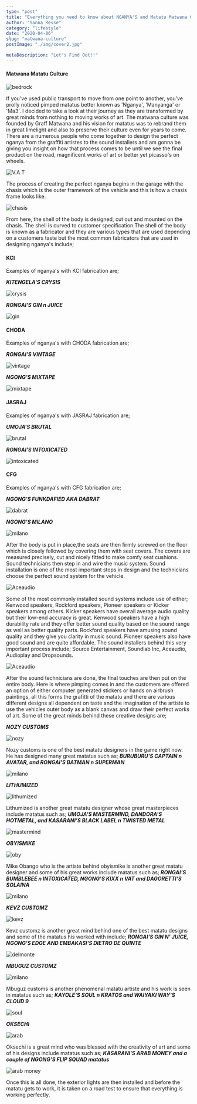```yaml
---
type: "post"
title: "Everything you need to know about NGANYA'S and Matatu Matwana Culture"
author: "Yanna Resse"
category: "lifestyle"
date: "2020-04-06"
slug: "matwana-culture"
postImage: "./img/cover2.jpg"

metaDescription: "Let's Find Out!!"
---
```


#### Matwana Matatu Culture

![bedrock](./img/bedrock.jpg)

If you've used public transport to move from one point to another, you've prolly noticed pimped matatus better known as 'Nganya', 'Manyanga' or 'Ma3'. I decided to take a look at their journey as they are transformed by great minds from nothing to moving works of art. The matwana culture was founded by Graff Matwana and his vision for matatus was to rebrand them in great limelight and also to preserve their culture even for years to come. There are a numerous people who come together to design the perfect nganya from the graffiti artistes to the sound installers and am gonna be giving you insight on how that process comes to be until we see the final product on the road, magnificent works of art or better yet picasso's on wheels.

![V.A.T](./img/vat.jpg)

The process of creating the perfect nganya begins in the garage with the chasis which is the outer framework of the vehicle and this is how a chasis frame looks like.

![chasis](./img/body.jpg)

From here, the shell of the body is designed, cut out and mounted on the chasis. The shell is curved to customer specification.The shell of the body is known as a fabricator and they are various types that are used depending on a customers taste but the most common fabricators that are used in designing nganya's include;

#### KCI

Examples of nganya's with KCI fabrication are;

_**KITENGELA'S CRYSIS**_

![crysis](./img/crysis.jpg)

_**RONGAI'S GIN n JUICE**_

![gin](./img/gin.jpg)

#### CHODA

Examples of nganya's with CHODA fabrication are;

_**RONGAI'S VINTAGE**_

![vintage](./img/vintage.jpg)

_**NGONG'S MIXTAPE**_

![mixtape](./img/mixtape.jpg)

#### JASRAJ

Examples of nganya's with JASRAJ fabrication are;

_**UMOJA'S BRUTAL**_

![brutal](./img/brutal.jpg)

_**RONGAI'S INTOXICATED**_

![intoxicated](./img/intoxicated.jpg)

#### CFG

Examples of nganya's with CFG fabrication are;

_**NGONG'S FUNKDAFIED AKA DABRAT**_

![dabrat](./img/dabrat.jpg)

_**NGONG'S MILANO**_

![milano](./img/milano.jpg)

After the body is put in place,the seats are then firmly screwed on the floor which is closely followed by covering them with seat covers. The covers are measured precisely, cut and nicely fitted to make comfy seat cushions. Sound technicians then step in and wire the music system. Sound installation is one of the most important steps in design and the technicians choose the perfect sound system for the vehicle.

![Aceaudio](./img/ace2.jpg)

Some of the most commonly installed sound systems include use of either; Kenwood speakers, Rockford speakers, Pioneer speakers or Kicker speakers among others. Kicker speakers have overall average audio quality but their low-end accuracy is great. Kenwood speakers have a high durability rate and they offer better sound quality based on the sound range as well as better quality parts. Rockford speakers have amusing sound quality and they give you clarity in music sound. Pioneer speakers also have good sound and are quite affordable. The sound installers behind this very important process include; Source Entertainment, Soundlab Inc, Aceaudio, Audioplay and Dropsounds.

![Aceaudio](./img/kickers.jpg)

After the sound technicians are done, the final touches are then put on the entire body. Here is where pimping comes in and the customers are offered an option of either computer generated stickers or hands on airbrush paintings, all this forms the grafitti of the matatu and there are various different designs all dependent on taste and the imagination of the artiste to use the vehicles outer body as a blank canvas and draw their perfect works of art. Some of the great minds behind these creative designs are;

_**NOZY CUSTOMS**_

![nozy](./img/nozy.jpg)

Nozy customs is one of the best matatu designers in the game right now. He has designed many great matatus such as; _**BURUBURU'S CAPTAIN n AVATAR, and RONGAI'S BATMAN n SUPERMAN**_

![milano](./img/captain.jpg)

_**LITHUMIZED**_

![lithumized](./img/lithumized.jpg)

Lithumized is another great matatu designer whose great masterpieces include matatus such as;
_**UMOJA'S MASTERMIND, DANDORA'S HOTMETAL, and KASARANI'S BLACK LABEL n TWISTED METAL**_

![mastermind](./img/mm3.jpg)

_**OBYISMIKE**_

![oby](./img/oby.jpg)

Mike Obango who is the artiste behind obyismike is another great matatu designer and some of his great works include matatus such as;
_**RONGAI'S BUMBLEBEE n INTOXICATED, NGONG'S KIXX n VAT and DAGORETTI'S SOLAINA**_

![milano](./img/bb2.jpg)

_**KEVZ CUSTOMZ**_

![kevz](./img/kevz.jpg)

Kevz customz is another great mind behind one of the best matatu designs and some of the matatus his worked with include;
_**RONGAI'S GIN N' JUICE, NGONG'S EDGE AND EMBAKASI'S DIETRO DE QUINTE**_

![delmonte](./img/delmonte.jpg)

_**MBUGUZ CUSTOMZ**_

![milano](./img/mbuguz.jpg)

Mbuguz customs is another phenomenal matatu artiste and his work is seen in matatus such as;
_**KAYOLE'S SOUL n KRATOS and WAIYAKI WAY'S CLOUD 9**_

![soul](./img/soul.jpg)

_**OKSECHI**_

![arab](./img/arab.jpg)

Oksechi is a great mind who was blessed with the creativity of art and some of his designs include matatus such as;
_**KASARANI'S ARAB MONEY and a couple of NGONG'S FLIP SQUAD matatus**_

![arab money](./img/money.jpg)

Once this is all done, the exterior lights are then installed and before the matatu gets to work, it is taken on a road test to ensure that everything is working perfectly.
